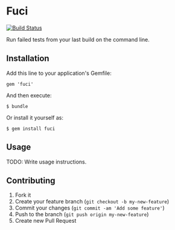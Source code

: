 # Fuci
[![Build Status](https://travis-ci.org/davejachimiak/fuci.png?branch=dj-initial_functionality)](https://travis-ci.org/davejachimiak/fuci)

Run failed tests from your last build on the command line.

## Installation

Add this line to your application's Gemfile:

    gem 'fuci'

And then execute:

    $ bundle

Or install it yourself as:

    $ gem install fuci

## Usage

TODO: Write usage instructions.

## Contributing

1. Fork it
2. Create your feature branch (`git checkout -b my-new-feature`)
3. Commit your changes (`git commit -am 'Add some feature'`)
4. Push to the branch (`git push origin my-new-feature`)
5. Create new Pull Request
